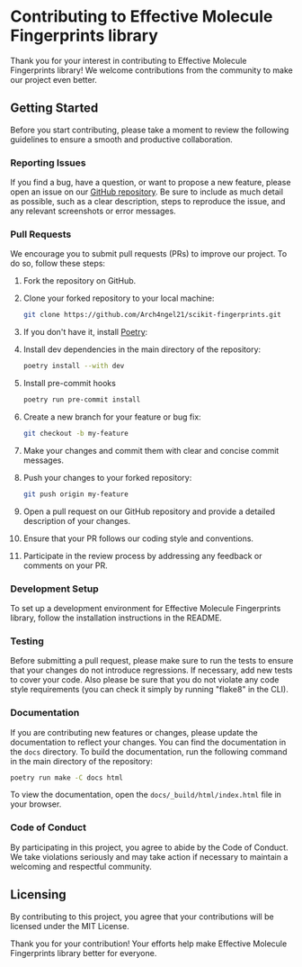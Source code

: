 # Contributing to Effective Molecule Fingerprints library

Thank you for your interest in contributing to Effective Molecule Fingerprints library! We welcome contributions from the community to make our project even better.

## Getting Started

Before you start contributing, please take a moment to review the following guidelines to ensure a smooth and productive collaboration.


### Reporting Issues

If you find a bug, have a question, or want to propose a new feature, please open an issue on our [GitHub repository](https://github.com/Arch4ngel21/scikit-fingerprints.git). Be sure to include as much detail as possible, such as a clear description, steps to reproduce the issue, and any relevant screenshots or error messages.

### Pull Requests

We encourage you to submit pull requests (PRs) to improve our project. To do so, follow these steps:

1. Fork the repository on GitHub.

2. Clone your forked repository to your local machine:
   ```bash
   git clone https://github.com/Arch4ngel21/scikit-fingerprints.git

3. If you don't have it, install [Poetry](https://python-poetry.org/):

4. Install dev dependencies in the main directory of the repository:
   ```bash
   poetry install --with dev
   
5. Install pre-commit hooks
   ```bash
   poetry run pre-commit install
   ```

6. Create a new branch for your feature or bug fix:

    ```bash
    git checkout -b my-feature
   
7. Make your changes and commit them with clear and concise commit messages.

8. Push your changes to your forked repository:

    ```bash
    git push origin my-feature
9. Open a pull request on our GitHub repository and provide a detailed description of your changes.

10. Ensure that your PR follows our coding style and conventions.

11. Participate in the review process by addressing any feedback or comments on your PR.

### Development Setup
To set up a development environment for Effective Molecule Fingerprints library, follow the installation instructions in the README.

### Testing
Before submitting a pull request, please make sure to run the tests to ensure that your changes do not introduce regressions. If necessary, add new tests to cover your code. Also please be sure that you do not violate any code style requirements (you can check it simply by running "flake8" in the CLI).

### Documentation
If you are contributing new features or changes, please update the documentation to reflect your changes. You can find the documentation in the `docs` directory.
To build the documentation, run the following command in the main directory of the repository:
```bash
poetry run make -C docs html
```

To view the documentation, open the `docs/_build/html/index.html` file in your browser.

### Code of Conduct
By participating in this project, you agree to abide by the Code of Conduct. We take violations seriously and may take action if necessary to maintain a welcoming and respectful community.

## Licensing
By contributing to this project, you agree that your contributions will be licensed under the MIT License.

Thank you for your contribution! Your efforts help make Effective Molecule Fingerprints library better for everyone.